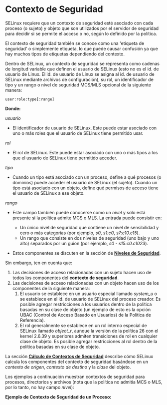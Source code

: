 # Contexto de Seguridad

SELinux requiere que un contexto de seguridad esté asociado con cada proceso (o sujeto) y objeto que son utilizados por el servidor de seguridad para decidir si se permite el acceso o no, según lo definido 
por la política.

El contexto de seguridad también se conoce como una 'etiqueta de seguridad' o simplemente etiqueta, lo que puede causar confusión ya que hay muchos tipos de etiquetas dependiendo del contexto.

Dentro de SELinux, un contexto de seguridad se representa como cadenas de longitud variable que definen el usuario de SELinux (esto no es el id. de usuario de Linux. El id. de usuario de Linux se asigna 
al id. de usuario de SELinux mediante archivos de configuración), su rol, un identificador de tipo y un rango o nivel de seguridad MCS/MLS opcional de la siguiente manera:


```
user:role:type[:range]
```
**Donde:**

*usuario*

- El identificador de usuario de SELinux. Este puede estar asociado con uno o más roles que el usuario de SELinux tiene permitido usar.

*rol*

- El rol de SELinux. Este puede estar asociado con uno o más tipos a los que el usuario de SELinux tiene permitido acceder.

*tipo*

- Cuando un tipo está asociado con un proceso, define a qué procesos (o dominios) puede acceder el usuario de SELinux (el sujeto). Cuando un tipo está asociado con un objeto, define qué permisos de acceso tiene el usuario de SELinux a ese objeto.

*rango*

- Este campo también puede conocerse como un *nivel* y solo está presente si la política admite MCS o MLS. La entrada puede consistir en:
  - Un único nivel de seguridad que contiene un nivel de sensibilidad y cero o más categorías (por ejemplo, *s0*, *s1:c0*, *s7:c10.c15*).
  - Un rango que consiste en dos niveles de seguridad (uno bajo y uno alto) separados por un guion (por ejemplo, *s0 - s15:c0.c1023*).
  
- Estos componentes se discuten en la sección de [**Niveles de Seguridad**](mls_mcs.md#security-levels).


Sin embargo, ten en cuenta que:

1. Las decisiones de acceso relacionadas con un sujeto hacen uso de todos los componentes del **contexto de seguridad**.
2. Las decisiones de acceso relacionadas con un objeto hacen uso de los componentes de la siguiente manera:
    1. El usuario se establece en un usuario especial llamado *system_u* o se establece en el id. de usuario de SELinux del proceso creador. Es posible agregar restricciones a los usuarios dentro de la política basadas en su clase de objeto (un ejemplo de esto es la opción UBAC (Control de Acceso Basado en Usuarios) de la Política de Referencia).
    2. El rol generalmente se establece en un rol interno especial de SELinux llamado *object_r*, aunque la versión de la política 26 con el kernel 2.6.39 y superiores admiten transiciones de rol en cualquier clase de objeto. Es posible agregar restricciones al rol dentro de la política basadas en su clase de objeto.

La sección [**Cálculo de Contextos de Seguridad**](computing_security_contexts.md#computing-security-contexts) describe cómo SELinux calcula los componentes del contexto de seguridad basándose en un *contexto de origen*, *contexto de destino* y la *clase* del objeto.

Los ejemplos a continuación muestran contextos de seguridad para procesos, directorios y archivos (nota que la política no admitía MCS o MLS, por lo tanto, no hay campo *nivel*):

**Ejemplo de Contexto de Seguridad de un Proceso:**
